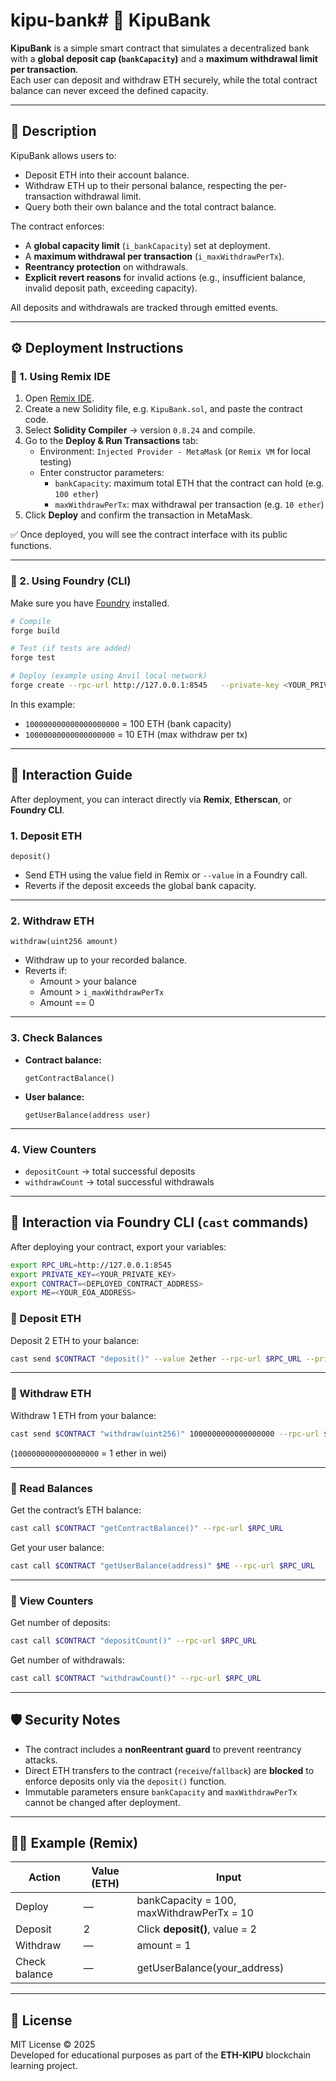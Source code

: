 # kipu-bank# 🏦 KipuBank

**KipuBank** is a simple smart contract that simulates a decentralized bank with a **global deposit cap (`bankCapacity`)** and a **maximum withdrawal limit per transaction**.  
Each user can deposit and withdraw ETH securely, while the total contract balance can never exceed the defined capacity.

---

## 📘 Description

KipuBank allows users to:
- Deposit ETH into their account balance.
- Withdraw ETH up to their personal balance, respecting the per-transaction withdrawal limit.
- Query both their own balance and the total contract balance.

The contract enforces:
- A **global capacity limit** (`i_bankCapacity`) set at deployment.
- A **maximum withdrawal per transaction** (`i_maxWithdrawPerTx`).
- **Reentrancy protection** on withdrawals.
- **Explicit revert reasons** for invalid actions (e.g., insufficient balance, invalid deposit path, exceeding capacity).

All deposits and withdrawals are tracked through emitted events.

---

## ⚙️ Deployment Instructions

### 🧩 1. Using Remix IDE

1. Open [Remix IDE](https://remix.ethereum.org/).
2. Create a new Solidity file, e.g. `KipuBank.sol`, and paste the contract code.
3. Select **Solidity Compiler** → version `0.8.24` and compile.
4. Go to the **Deploy & Run Transactions** tab:
   - Environment: `Injected Provider - MetaMask` (or `Remix VM` for local testing)
   - Enter constructor parameters:
     - `bankCapacity`: maximum total ETH that the contract can hold (e.g. `100 ether`)
     - `maxWithdrawPerTx`: max withdrawal per transaction (e.g. `10 ether`)
5. Click **Deploy** and confirm the transaction in MetaMask.

✅ Once deployed, you will see the contract interface with its public functions.

---

### 🔧 2. Using Foundry (CLI)

Make sure you have [Foundry](https://book.getfoundry.sh/getting-started/installation) installed.

```bash
# Compile
forge build

# Test (if tests are added)
forge test

# Deploy (example using Anvil local network)
forge create --rpc-url http://127.0.0.1:8545   --private-key <YOUR_PRIVATE_KEY>   src/KipuBank.sol:KipuBank   --constructor-args 100000000000000000000 10000000000000000000
```

In this example:
- `100000000000000000000` = 100 ETH (bank capacity)
- `10000000000000000000` = 10 ETH (max withdraw per tx)

---

## 💬 Interaction Guide

After deployment, you can interact directly via **Remix**, **Etherscan**, or **Foundry CLI**.

### 1. Deposit ETH
```solidity
deposit()
```
- Send ETH using the value field in Remix or `--value` in a Foundry call.
- Reverts if the deposit exceeds the global bank capacity.

---

### 2. Withdraw ETH
```solidity
withdraw(uint256 amount)
```
- Withdraw up to your recorded balance.
- Reverts if:
  - Amount > your balance
  - Amount > `i_maxWithdrawPerTx`
  - Amount == 0

---

### 3. Check Balances

- **Contract balance:**
  ```solidity
  getContractBalance()
  ```

- **User balance:**
  ```solidity
  getUserBalance(address user)
  ```

---

### 4. View Counters
- `depositCount` → total successful deposits  
- `withdrawCount` → total successful withdrawals

---

## 🧰 Interaction via Foundry CLI (`cast` commands)

After deploying your contract, export your variables:
```bash
export RPC_URL=http://127.0.0.1:8545
export PRIVATE_KEY=<YOUR_PRIVATE_KEY>
export CONTRACT=<DEPLOYED_CONTRACT_ADDRESS>
export ME=<YOUR_EOA_ADDRESS>
```

### 🔹 Deposit ETH
Deposit 2 ETH to your balance:
```bash
cast send $CONTRACT "deposit()" --value 2ether --rpc-url $RPC_URL --private-key $PRIVATE_KEY
```

---

### 🔹 Withdraw ETH
Withdraw 1 ETH from your balance:
```bash
cast send $CONTRACT "withdraw(uint256)" 1000000000000000000 --rpc-url $RPC_URL --private-key $PRIVATE_KEY
```
(`1000000000000000000` = 1 ether in wei)

---

### 🔹 Read Balances
Get the contract’s ETH balance:
```bash
cast call $CONTRACT "getContractBalance()" --rpc-url $RPC_URL
```

Get your user balance:
```bash
cast call $CONTRACT "getUserBalance(address)" $ME --rpc-url $RPC_URL
```

---

### 🔹 View Counters
Get number of deposits:
```bash
cast call $CONTRACT "depositCount()" --rpc-url $RPC_URL
```

Get number of withdrawals:
```bash
cast call $CONTRACT "withdrawCount()" --rpc-url $RPC_URL
```

---


## 🛡️ Security Notes
- The contract includes a **nonReentrant guard** to prevent reentrancy attacks.
- Direct ETH transfers to the contract (`receive`/`fallback`) are **blocked** to enforce deposits only via the `deposit()` function.
- Immutable parameters ensure `bankCapacity` and `maxWithdrawPerTx` cannot be changed after deployment.

---

## 🧑‍💻 Example (Remix)
| Action | Value (ETH) | Input |
|--------|--------------|--------|
| Deploy | — | bankCapacity = 100, maxWithdrawPerTx = 10 |
| Deposit | 2 | Click **deposit()**, value = 2 |
| Withdraw | — | amount = 1 |
| Check balance | — | getUserBalance(your_address) |

---

## 🧾 License
MIT License © 2025  
Developed for educational purposes as part of the **ETH-KIPU** blockchain learning project.
